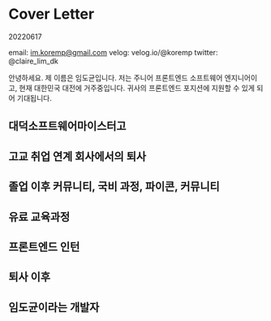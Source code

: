 # Cover Letter

20220617

email: im.koremp@gmail.com
velog: velog.io/@koremp
twitter: @claire_lim_dk

안녕하세요. 제 이름은 임도균입니다. 저는 주니어 프론트엔드 소프트웨어 엔지니어이고, 현재 대한민국 대전에 거주중입니다. 귀사의 프론트엔드 포지션에 지원할 수 있게 되어 기대됩니다.

## 대덕소프트웨어마이스터고

## 고교 취업 연계 회사에서의 퇴사

## 졸업 이후 커뮤니티, 국비 과정, 파이콘, 커뮤니티

## 유료 교육과정

## 프론트엔드 인턴

## 퇴사 이후

## 임도균이라는 개발자
